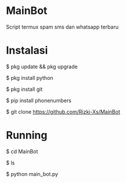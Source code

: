 # MainBot
Script termux spam sms dan whatsapp terbaru
# Instalasi
$ pkg update && pkg upgrade

$ pkg install python

$ pkg install git

$ pip install phonenumbers

$ git clone https://github.com/Rizki-Xs/MainBot

# Running
$ cd MainBot

$ ls

$ python main_bot.py
